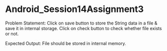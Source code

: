 # Android_Session14Assignment3

Problem Statement:
Click on save button to store the String data in a file & save it in internal storage. Click on check button to check whether file exists or not.

Expected Output:
File should be stored in internal memory.
